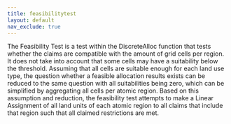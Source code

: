 ```yaml
---
title: feasibilitytest
layout: default
nav_exclude: true
---
```

The Feasibility Test is a test within the DiscreteAlloc function that tests whether the claims are compatible with the amount of grid cells per region. It does not take into account that some cells may have a suitability below the threshold. Assuming that all cells are suitable enough for each land use type, the question whether a feasible allocation results exists can be reduced to the same question with all suitabilities being zero, which can be simplified by aggregating all cells per atomic region. Based on this assumption and reduction, the feasibility test attempts to make a Linear Assignment of all land units of each atomic region to all claims that include that region such that all claimed restrictions are met.